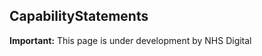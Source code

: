 ## CapabilityStatements

  <div markdown="span" class="alert alert-warning" role="alert"><i class="fa fa-warning"></i><b> Important:</b> This page is under development by NHS Digital</div>